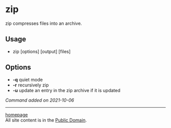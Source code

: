 # zip
zip compresses files into an archive.

## Usage
- zip [options] [output] [files]

## Options
- **-q** quiet mode
- **-r** recursively zip
- **-u** update an entry in the zip archive if it is updated

*Command added on 2021-10-06*

---

[homepage](../index.html)\
All site content is in the [Public Domain](http://unlicense.org/).
